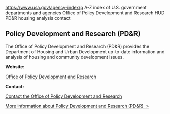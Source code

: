 

https://www.usa.gov/agency-index/p
A-Z index of U.S. government departments and agencies
Office of Policy Development and Research HUD
PD&R housing analysis contact

## Policy Development and Research (PD&R)

The Office of Policy Development and Research (PD&R) provides the Department of Housing and Urban Development up-to-date information and analysis of housing and community development issues.

**Website:**

[Office of Policy Development and Research](https://www.huduser.gov/portal/home.html)

**Contact:**

[Contact the Office of Policy Development and Research](https://www.huduser.gov/portal/pdrconta.html)

[More information about Policy Development and Research (PD&R)  >](https://www.usa.gov/agencies/office-of-policy-development-and-research)
